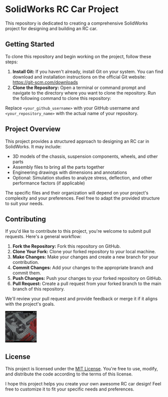 # SolidWorks RC Car Project

This repository is dedicated to creating a comprehensive SolidWorks project for designing and building an RC car.

## Getting Started

To clone this repository and begin working on the project, follow these steps:

1. **Install Git:** If you haven't already, install Git on your system. You can find download and installation instructions on the official Git website: https://git-scm.com/downloads
2. **Clone the Repository:** Open a terminal or command prompt and navigate to the directory where you want to clone the repository. Run the following command to clone this repository:

Replace `<your_github_username>` with your GitHub username and `<your_repository_name>` with the actual name of your repository.

## Project Overview

This project provides a structured approach to designing an RC car in SolidWorks. It may include:

* 3D models of the chassis, suspension components, wheels, and other parts
* Assembly files to bring all the parts together
* Engineering drawings with dimensions and annotations
* Optional: Simulation studies to analyze stress, deflection, and other performance factors (if applicable)

The specific files and their organization will depend on your project's complexity and your preferences. Feel free to adapt the provided structure to suit your needs.

## Contributing

If you'd like to contribute to this project, you're welcome to submit pull requests. Here's a general workflow:

1. **Fork the Repository:** Fork this repository on GitHub.
2. **Clone Your Fork:** Clone your forked repository to your local machine.
3. **Make Changes:** Make your changes and create a new branch for your contribution.
4. **Commit Changes:** Add your changes to the appropriate branch and commit them.
5. **Push Changes:** Push your changes to your forked repository on GitHub.
6. **Pull Request:** Create a pull request from your forked branch to the main branch of this repository.

We'll review your pull request and provide feedback or merge it if it aligns with the project's goals.
<html>
  <head>
    <img src="Screenshot 2024-01-28 091747.png" height ="100px" width = "100px">
  </head>
</html>  

## License

This project is licensed under the [MIT License](https://opensource.org/licenses/MIT). You're free to use, modify, and distribute the code according to the terms of this license.

I hope this project helps you create your own awesome RC car design! Feel free to customize it to fit your specific needs and preferences.

